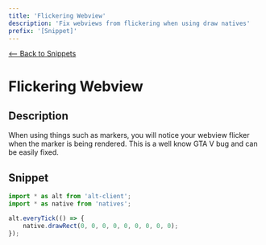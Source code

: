 ```yaml
---
title: 'Flickering Webview'
description: 'Fix webviews from flickering when using draw natives'
prefix: '[Snippet]'
---
```


[<-- Back to Snippets](./index.md)

# Flickering Webview

## Description

When using things such as markers, you will notice your webview flicker when the marker is being rendered. This is a well know GTA V bug and can be easily fixed.

## Snippet

```js
import * as alt from 'alt-client';
import * as native from 'natives';

alt.everyTick(() => {
    native.drawRect(0, 0, 0, 0, 0, 0, 0, 0, 0);
});
```
